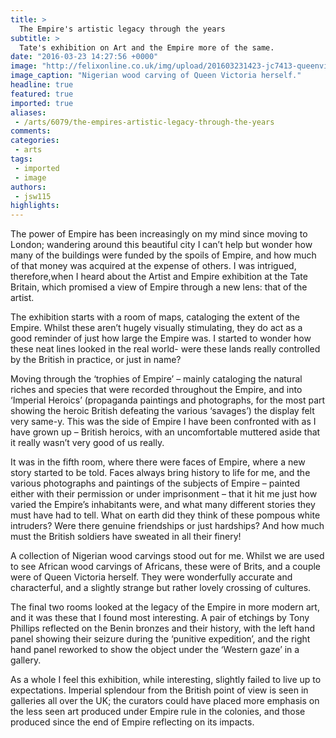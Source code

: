 ```yaml
---
title: >
  The Empire's artistic legacy through the years
subtitle: >
  Tate's exhibition on Art and the Empire more of the same.
date: "2016-03-23 14:27:56 +0000"
image: "http://felixonline.co.uk/img/upload/201603231423-jc7413-queenvictoria.jpg"
image_caption: "Nigerian wood carving of Queen Victoria herself."
headline: true
featured: true
imported: true
aliases:
 - /arts/6079/the-empires-artistic-legacy-through-the-years
comments:
categories:
 - arts
tags:
 - imported
 - image
authors:
 - jsw115
highlights:
---
```


The power of Empire has been increasingly on my mind since moving to London; wandering around this beautiful city I can’t help but wonder how many of the buildings were funded by the spoils of Empire, and how much of that money was acquired at the expense of others. I was intrigued, therefore,when I heard about the Artist and Empire exhibition at the Tate Britain, which promised a view of Empire through a new lens: that of the artist.

The exhibition starts with a room of maps, cataloging the extent of the Empire. Whilst these aren’t hugely visually stimulating, they do act as a good reminder of just how large the Empire was. I started to wonder how these neat lines looked in the real world- were these lands really controlled by the British in practice, or just in name?

Moving through the ‘trophies of Empire’ – mainly cataloging the natural riches and species that were recorded throughout the Empire, and into ‘Imperial Heroics’ (propaganda paintings and photographs, for the most part  showing the heroic British defeating the various ‘savages’) the display felt very same-y. This was the side of Empire I have been confronted with as I have grown up – British heroics, with an uncomfortable muttered aside that it really wasn’t very good of us really.

It was in the fifth room, where there were faces of Empire, where a new story started to be told. Faces always bring history to life for me, and the various photographs and paintings of the subjects of Empire – painted either with their permission or under imprisonment – that it hit me just how varied the Empire’s inhabitants were, and what many different stories they must have had to tell. What on earth did they think of these pompous white intruders? Were there genuine friendships or just hardships? And how much must the British soldiers have sweated in all their finery!

A collection of Nigerian wood carvings stood out for me. Whilst we are used to see African wood carvings of Africans, these were of Brits, and a couple were of Queen Victoria herself. They were wonderfully accurate and characterful, and a slightly strange but rather lovely crossing of cultures.

The final two rooms looked at the legacy of the Empire in more modern art, and it was these that I found most interesting. A pair of etchings by Tony Phillips reflected on the Benin bronzes and their history, with the left hand panel showing their seizure during the ‘punitive expedition’, and the right hand panel reworked to show the object under the ‘Western gaze’ in a gallery.

As a whole I feel this exhibition, while interesting, slightly failed to live up to expectations. Imperial splendour from the British point of view is seen in galleries all over the UK; the curators could have placed more emphasis on the less seen art produced under Empire rule in the colonies, and those produced since the end of Empire reflecting on its impacts.
